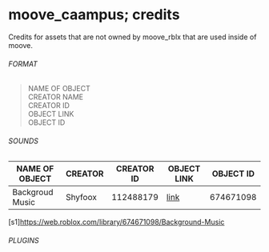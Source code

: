 # moove_caampus; credits  
Credits for assets that are not owned by moove_rblx that are used inside of moove.  

###### FORMAT

>NAME OF OBJECT  
>CREATOR NAME  
>CREATOR ID  
>OBJECT LINK  
>OBJECT ID  

###### SOUNDS
| NAME OF OBJECT     | CREATOR            | CREATOR ID         | OBJECT LINK        | OBJECT ID          |
|--------------------|--------------------|--------------------|--------------------|--------------------|
| Backgroud Music    | Shyfoox            | 112488179          | [link](s1)          | 674671098         |

[s1]https://web.roblox.com/library/674671098/Background-Music  


###### PLUGINS

